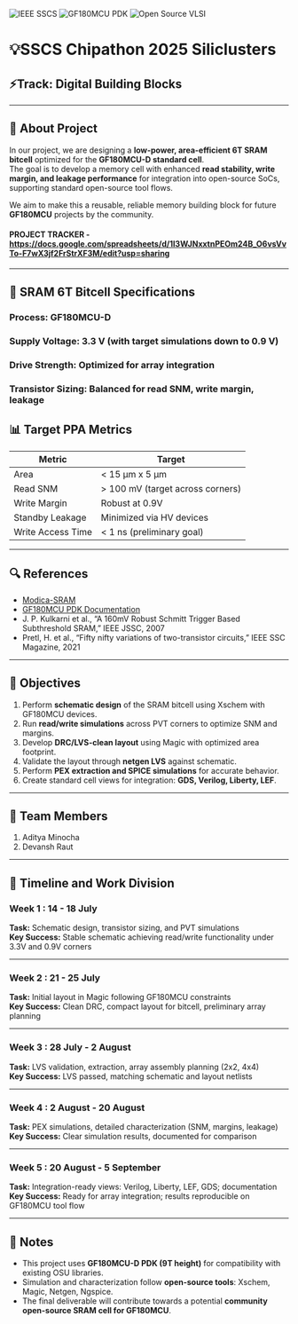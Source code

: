 ![IEEE SSCS](https://img.shields.io/badge/IEEE--SSCS-blue?style=for-the-badge&logo=ieee&logoColor=white)
![GF180MCU PDK](https://img.shields.io/badge/GF180MCU--PDK-orange?style=for-the-badge&logo=global-foundries)
![Open Source VLSI](https://img.shields.io/badge/Open--Source--VLSI-green?style=for-the-badge&logo=open-source-initiative&logoColor=white)

# 💡SSCS Chipathon 2025 Siliclusters
## ⚡Track: Digital Building Blocks

---

## 📝 About Project  
In our project, we are designing a **low-power, area-efficient 6T SRAM bitcell** optimized for the **GF180MCU-D  standard cell**.  
The goal is to develop a memory cell with enhanced **read stability, write margin, and leakage performance** for integration into open-source SoCs, supporting standard open-source tool flows.

We aim to make this a reusable, reliable memory building block for future **GF180MCU** projects by the community.

#### **PROJECT TRACKER - https://docs.google.com/spreadsheets/d/1I3WJNxxtnPEOm24B_O6vsVvTo-F7wX3jf2FrStrXF3M/edit?usp=sharing** 

---

## 📐 SRAM 6T Bitcell Specifications
### Process: GF180MCU-D
### Supply Voltage: 3.3 V (with target simulations down to 0.9 V)
### Drive Strength: Optimized for array integration
### Transistor Sizing: Balanced for read SNM, write margin, leakage

## 📊 Target PPA Metrics
| Metric            | Target         |
|-------------------|----------------|
| Area              | < 15 µm x 5 µm |
| Read SNM          | > 100 mV (target across corners) |
| Write Margin      | Robust at 0.9V |
| Standby Leakage   | Minimized via HV devices |
| Write Access Time | < 1 ns (preliminary goal) |

---

## 🔍 References  
- [Modica-SRAM](https://github.com/eda-ricercatore/Modica-SRAM)  
- [GF180MCU PDK Documentation](https://gf180mcu-pdk.readthedocs.io/en/latest/)  
- J. P. Kulkarni et al., “A 160mV Robust Schmitt Trigger Based Subthreshold SRAM,” IEEE JSSC, 2007  
- Pretl, H. et al., “Fifty nifty variations of two-transistor circuits,” IEEE SSC Magazine, 2021  

---

## 🎯 Objectives
1. Perform **schematic design** of the SRAM bitcell using Xschem with GF180MCU devices.
2. Run **read/write simulations** across PVT corners to optimize SNM and margins.
3. Develop **DRC/LVS-clean layout** using Magic with optimized area footprint.
4. Validate the layout through **netgen LVS** against schematic.
5. Perform **PEX extraction and SPICE simulations** for accurate behavior.
6. Create standard cell views for integration: **GDS, Verilog, Liberty, LEF**.

---

## 👥 Team Members
1. Aditya Minocha
2. Devansh Raut

---

## 📅 Timeline and Work Division

### Week 1 : 14 - 18 July  
**Task:** Schematic design, transistor sizing, and PVT simulations  
**Key Success:** Stable schematic achieving read/write functionality under 3.3V and 0.9V corners  

---

### Week 2 : 21 - 25 July  
**Task:** Initial layout in Magic following GF180MCU constraints  
**Key Success:** Clean DRC, compact layout for bitcell, preliminary array planning

---

### Week 3 : 28 July - 2 August  
**Task:** LVS validation, extraction, array assembly planning (2x2, 4x4)  
**Key Success:** LVS passed, matching schematic and layout netlists

---

### Week 4 : 2 August - 20 August  
**Task:** PEX simulations, detailed characterization (SNM, margins, leakage)  
**Key Success:** Clear simulation results, documented for comparison  

---

### Week 5 : 20 August - 5 September  
**Task:** Integration-ready views: Verilog, Liberty, LEF, GDS; documentation  
**Key Success:** Ready for array integration; results reproducible on GF180MCU tool flow  

---

## 📌 Notes

- This project uses **GF180MCU-D PDK (9T height)** for compatibility with existing OSU libraries.
- Simulation and characterization follow **open-source tools**: Xschem, Magic, Netgen, Ngspice.
- The final deliverable will contribute towards a potential **community open-source SRAM cell for GF180MCU**.
